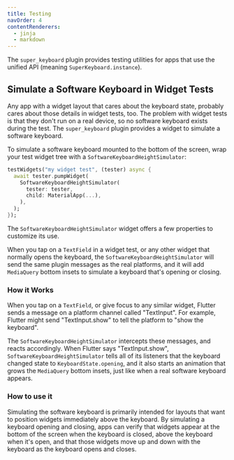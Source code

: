 ```yaml
---
title: Testing
navOrder: 4
contentRenderers:
  - jinja
  - markdown
---
```

The `super_keyboard` plugin provides testing utilities for apps that use
the unified API (meaning `SuperKeyboard.instance`).

## Simulate a Software Keyboard in Widget Tests
Any app with a widget layout that cares about the keyboard state, probably
cares about those details in widget tests, too. The problem with widget tests
is that they don't run on a real device, so no software keyboard exists during
the test. The `super_keyboard` plugin provides a widget to simulate a software
keyboard.

To simulate a software keyboard mounted to the bottom of the screen, wrap your
test widget tree with a `SoftwareKeyboardHeightSimulator`:

```dart
testWidgets("my widget test", (tester) async {
  await tester.pumpWidget(
    SoftwareKeyboardHeightSimulator(
      tester: tester,
      child: MaterialApp(...),
    ),
  );
});
```

The `SoftwareKeyboardHeightSimulator` widget offers a few properties to
customize its use.

When you tap on a `TextField` in a widget test, or any other widget that
normally opens the keyboard, the `SoftwareKeyboardHeightSimulator` will
send the same plugin messages as the real platforms, and it will add `MediaQuery`
bottom insets to simulate a keyboard that's opening or closing.

### How it Works
When you tap on a `TextField`, or give focus to any similar widget, Flutter
sends a message on a platform channel called "TextInput". For example, Flutter
might send "TextInput.show" to tell the platform to "show the keyboard".

The `SoftwareKeyboardHeightSimulator` intercepts these messages, and reacts
accordingly. When Flutter says "TextInput.show", `SoftwareKeyboardHeightSimulator`
tells all of its listeners that the keyboard changed state to `KeyboardState.opening`,
and it also starts an animation that grows the `MediaQuery` bottom insets, just
like when a real software keyboard appears.

### How to use it
Simulating the software keyboard is primarily intended for layouts that want
to position widgets immediately above the keyboard. By simulating a keyboard
opening and closing, apps can verify that widgets appear at the bottom of the
screen when the keyboard is closed, above the keyboard when it's open, and that
those widgets move up and down with the keyboard as the keyboard opens and closes.
